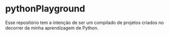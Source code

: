 # pythonPlayground
Esse repositório tem a intenção de ser um compilado de projetos criados no decorrer da minha aprendizagem de Python.
